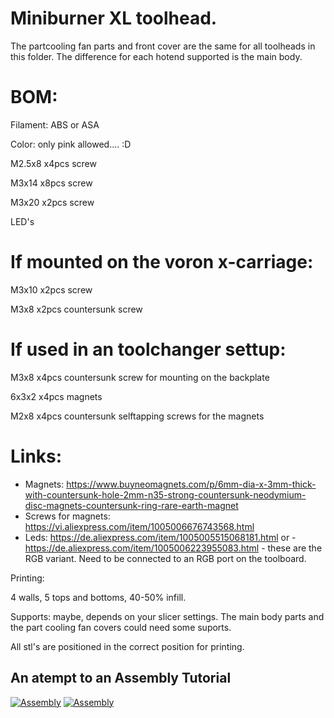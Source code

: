 # Miniburner XL toolhead.

The partcooling fan parts and front cover are the same for all toolheads in this folder. The difference for each hotend supported is the main body.

# BOM:

Filament: ABS or ASA

Color: only pink allowed.... :D

M2.5x8 x4pcs  screw

M3x14  x8pcs  screw

M3x20  x2pcs  screw

LED's

# If mounted on the voron x-carriage:

M3x10  x2pcs screw

M3x8   x2pcs countersunk screw

# If used in an toolchanger settup:


M3x8   x4pcs countersunk screw for mounting on the backplate

6x3x2  x4pcs magnets

M2x8   x4pcs countersunk selftapping screws for the magnets

# Links:

- Magnets:  https://www.buyneomagnets.com/p/6mm-dia-x-3mm-thick-with-countersunk-hole-2mm-n35-strong-countersunk-neodymium-disc-magnets-countersunk-ring-rare-earth-magnet
- Screws for magnets: https://vi.aliexpress.com/item/1005006676743568.html
- Leds:  https://de.aliexpress.com/item/1005005515068181.html
  or - https://de.aliexpress.com/item/1005006223955083.html - these are the RGB variant. Need to be connected to an RGB port on the toolboard.

Printing:

4 walls, 5 tops and bottoms, 40-50% infill.

Supports: maybe, depends on your slicer settings. The main body parts and the part cooling fan covers could need some suports.

All stl's are positioned in the correct position for printing.

## An atempt to an Assembly Tutorial

[![Assembly](https://img.youtube.com/vi/ew-SoRTqHR0/0.jpg)](https://www.youtube.com/watch?v=ew-SoRTqHR0)   [![Assembly](https://img.youtube.com/vi/SxsvMOHyB7k/0.jpg)](https://www.youtube.com/watch?v=SxsvMOHyB7k)



